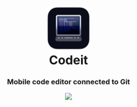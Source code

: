 <h1 align="center">
  <img src="/icons/mac-favicon.png" height="100" width="100">
  <br>Codeit
</h1>
<p align="center">
  <h3 align="center">  
    Mobile code editor connected to Git
  </h3>
</p>
<p align="center">
  <a href="https://discord.gg/47RFy3Vfmg"><img src="/icons/social/discord"></a>
</p>
